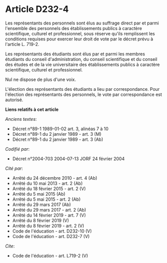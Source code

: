 # Article D232-4

Les représentants des personnels sont élus au suffrage direct par et parmi l'ensemble des personnels des établissements
publics à caractère scientifique, culturel et professionnel, sous réserve qu'ils remplissent les conditions requises pour
exercer leur droit de vote par le décret prévu à l'article L. 719-2.

Les représentants des étudiants sont élus par et parmi les membres étudiants du conseil d'administration, du conseil
scientifique et du conseil des études et de la vie universitaire des établissements publics à caractère scientifique,
culturel et professionnel.

Nul ne dispose de plus d'une voix.

L'élection des représentants des étudiants a lieu par correspondance. Pour l'élection des représentants des personnels, le
vote par correspondance est autorisé.

**Liens relatifs à cet article**

_Anciens textes_:

  - Décret n°89-1 1989-01-02 art. 3, alinéas 7 à 10
  - Décret n°89-1 du 2 janvier 1989 - art. 3 (M)
  - Décret n°89-1 du 2 janvier 1989 - art. 3 (Ab)

_Codifié par_:

  - Décret n°2004-703 2004-07-13 JORF 24 février 2004

_Cité par_:

  - Arrêté du 24 décembre 2010 - art. 4 (Ab)
  - Arrêté du 10 mai 2013 - art. 2 (Ab)
  - Arrêté du 18 février 2015 - art. 2 (V)
  - Arrêté du 5 mai 2015 (Ab)
  - Arrêté du 5 mai 2015 - art. 2 (Ab)
  - Arrêté du 29 mars 2017 (Ab)
  - Arrêté du 29 mars 2017 - art. 2 (Ab)
  - Arrêté du 14 février 2019 - art. 7 (V)
  - Arrêté du 8 février 2019 (V)
  - Arrêté du 8 février 2019 - art. 2 (V)
  - Code de l'éducation - art. D232-10 (V)
  - Code de l'éducation - art. D232-7 (V)

_Cite_:

  - Code de l'éducation - art. L719-2 (V)
